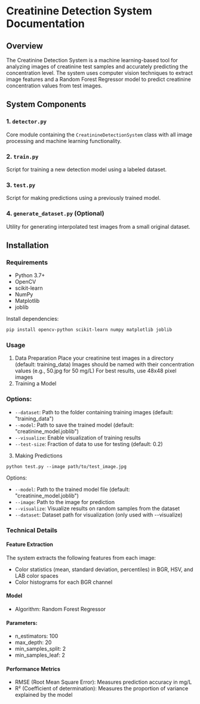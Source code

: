 # Creatinine Detection System Documentation

## Overview
The Creatinine Detection System is a machine learning-based tool for analyzing images of creatinine test samples and accurately predicting the concentration level. The system uses computer vision techniques to extract image features and a Random Forest Regressor model to predict creatinine concentration values from test images.

## System Components

### 1. `detector.py`
Core module containing the `CreatinineDetectionSystem` class with all image processing and machine learning functionality.

### 2. `train.py`
Script for training a new detection model using a labeled dataset.

### 3. `test.py`
Script for making predictions using a previously trained model.

### 4. `generate_dataset.py` (Optional)
Utility for generating interpolated test images from a small original dataset.

## Installation

### Requirements
- Python 3.7+
- OpenCV
- scikit-learn
- NumPy
- Matplotlib
- joblib

Install dependencies:
```bash
pip install opencv-python scikit-learn numpy matplotlib joblib
```
### Usage
1. Data Preparation
Place your creatinine test images in a directory (default: training_data)
Images should be named with their concentration values (e.g., 50.jpg for 50 mg/L)
For best results, use 48x48 pixel images
2. Training a Model
### Options:

- `--dataset`: Path to the folder containing training images (default: "training_data")
- `--model`: Path to save the trained model (default: "creatinine_model.joblib")
- `--visualize`: Enable visualization of training results
- `--test-size`: Fraction of data to use for testing (default: 0.2)
3. Making Predictions
```(bash)
python test.py --image path/to/test_image.jpg
```
Options:

- `--model`: Path to the trained model file (default: "creatinine_model.joblib")
- `--image`: Path to the image for prediction
- `--visualize`: Visualize results on random samples from the dataset
- `--dataset`: Dataset path for visualization (only used with --visualize)
### Technical Details
#### Feature Extraction
The system extracts the following features from each image:

- Color statistics (mean, standard deviation, percentiles) in BGR, HSV, and LAB color spaces
- Color histograms for each BGR channel
#### Model
- Algorithm: Random Forest Regressor
#### Parameters:
- n_estimators: 100
- max_depth: 20
- min_samples_split: 2
- min_samples_leaf: 2
#### Performance Metrics
- RMSE (Root Mean Square Error): Measures prediction accuracy in mg/L
- R² (Coefficient of determination): Measures the proportion of variance explained by the model